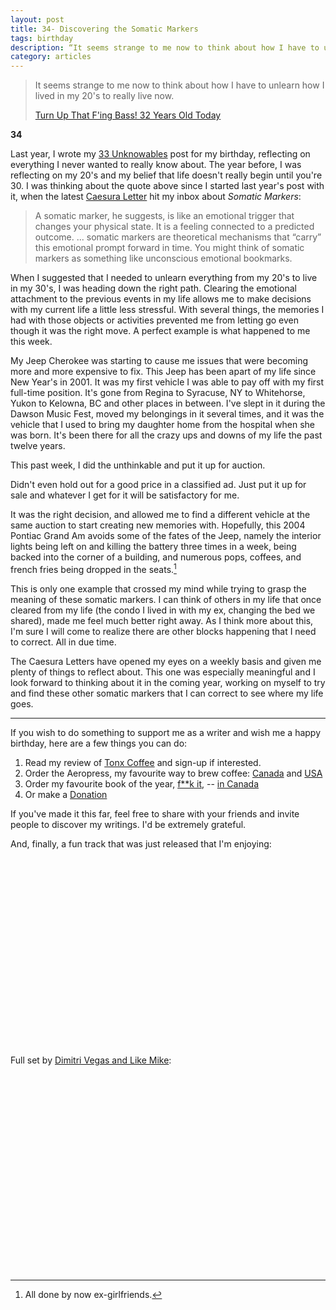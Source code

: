 ```yaml
---
layout: post
title: 34- Discovering the Somatic Markers
tags: birthday
description: “It seems strange to me now to think about how I have to unlearn how I lived in my 20's to really live now.”
category: articles
---
```


> It seems strange to me now to think about how I have to unlearn how I lived in my 20's to really live now.
> 
> [Turn Up That F'ing Bass! 32 Years Old Today](http://www.foursides.ca/turn-up-that-fing-bass-32-years-old-today/ "Turn Up That F'ing Bass! 32 Years Old Today")

**34**

Last year, I wrote my [33 Unknowables](http://foursides.ca/33-the-unknowables "33 Unknowables") post for my birthday, reflecting on everything I never wanted to really know about. The year before, I was reflecting on my 20's and my belief that life doesn't really begin until you're 30. I was thinking about the quote above since I started last year's post with it, when the latest [Caesura Letter](http://caesuraletters.com "Caesura Letters") hit my inbox about *Somatic Markers*:

> A somatic marker, he suggests, is like an emotional trigger that changes your physical state. It is a feeling connected to a predicted outcome. 
> ... somatic markers are theoretical mechanisms that “carry” this emotional prompt forward in time. You might think of somatic markers as something like unconscious emotional bookmarks.

When I suggested that I needed to unlearn everything from my 20's to live in my 30's, I was heading down the right path. Clearing the emotional attachment to the previous events in my life allows me to make decisions with my current life a little less stressful. With several things, the memories I had with those objects or activities prevented me from letting go even though it was the right move. A perfect example is what happened to me this week. 

My Jeep Cherokee was starting to cause me issues that were becoming more and more expensive to fix. This Jeep has been apart of my life since New Year's in 2001. It was my first vehicle I was able to pay off with my first full-time position. It's gone from Regina to Syracuse, NY to Whitehorse, Yukon to Kelowna, BC and other places in between. I've slept in it during the Dawson Music Fest, moved my belongings in it several times, and it was the vehicle that I used to bring my daughter home from the hospital when she was born. It's been there for all the crazy ups and downs of my life the past twelve years. 

This past week, I did the unthinkable and put it up for auction. 

Didn't even hold out for a good price in a classified ad. Just put it up for sale and whatever I get for it will be satisfactory for me. 

It was the right decision, and allowed me to find a different vehicle at the same auction to start creating new memories with. Hopefully, this 2004 Pontiac Grand Am avoids some of the fates of the Jeep, namely the interior lights being left on and killing the battery three times in a week, being backed into the corner of a building, and numerous pops, coffees, and french fries being dropped in the seats.[^1]

This is only one example that crossed my mind while trying to grasp the meaning of these somatic markers. I can think of others in my life that once cleared from my life (the condo I lived in with my ex, changing the bed we shared), made me feel much better right away. As I think more about this, I'm sure I will come to realize there are other blocks happening that I need to correct. All in due time. 

The Caesura Letters have opened my eyes on a weekly basis and given me plenty of things to reflect about. This one was especially meaningful and I look forward to thinking about it in the coming year, working on myself to try and find these other somatic markers that I can correct to see where my life goes. 

---

If you wish to do something to support me as a writer and wish me a happy birthday, here are a few things you can do:

1. Read my review of [Tonx Coffee](http://foursides.ca/tonx-coffee-review "Tonx Coffee Review") and sign-up if interested. 
2. Order the Aeropress, my favourite way to brew coffee: [Canada](http://www.amazon.ca/gp/product/B002ZD3QJC/ref=as_li_ss_tl?ie=UTF8&camp=15121&creative=390961&creativeASIN=B002ZD3QJC&linkCode=as2&tag=fousid-20 "Aeropress | Amazon Canada") and [USA](http://www.amazon.com/gp/product/B0018RY8H0/ref=as_li_ss_tl?ie=UTF8&camp=1789&creative=390957&creativeASIN=B0018RY8H0&linkCode=as2&tag=four0b-20 "Aeropress | Amazon USA")
3. Order my favourite book of the year, [f**k it](http://www.amazon.com/gp/product/B003X4LEHI/ref=as\_li\_ss\_tl?ie=UTF8&camp=1789&creative=390957&creativeASIN=B003X4LEHI&linkCode=as2&tag=four0b-20 "F**k it"), -- [in Canada](http://www.amazon.ca/gp/product/1401927599/ref=as_li_ss_tl?ie=UTF8&camp=15121&creative=390961&creativeASIN=1401927599&linkCode=as2&tag=fousid-20 "F**k it")
4. Or make a [Donation](https://spacebox.io/s/A9qlfjJFVc "Donation")

If you've made it this far, feel free to share with your friends and invite people to discover my writings. I'd be extremely grateful. 

And, finally, a fun track that was just released that I'm enjoying:
<object width="420" height="315"><param name="movie" value="//www.youtube.com/v/n3l8KsT-FQE?version=3&amp;hl=en_US"></param><param name="allowFullScreen" value="true"></param><param name="allowscriptaccess" value="always"></param><embed src="//www.youtube.com/v/n3l8KsT-FQE?version=3&amp;hl=en_US" type="application/x-shockwave-flash" width="420" height="315" allowscriptaccess="always" allowfullscreen="true"></embed></object>

Full set by [Dimitri Vegas and Like Mike](https://soundcloud.com/dimitrivegasandlikemike "Dimitri Vegas and Like Mike"):

<object width="420" height="315"><param name="movie" value="//www.youtube.com/v/oQY2YiCGoRM?version=3&amp;hl=en_US"></param><param name="allowFullScreen" value="true"></param><param name="allowscriptaccess" value="always"></param><embed src="//www.youtube.com/v/oQY2YiCGoRM?version=3&amp;hl=en_US" type="application/x-shockwave-flash" width="420" height="315" allowscriptaccess="always" allowfullscreen="true"></embed></object>


[^1]:	All done by now ex-girlfriends. 
